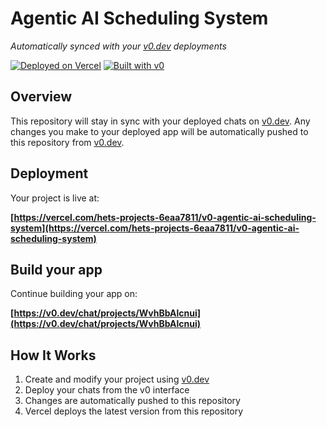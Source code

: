 # Agentic AI Scheduling System

*Automatically synced with your [v0.dev](https://v0.dev) deployments*

[![Deployed on Vercel](https://img.shields.io/badge/Deployed%20on-Vercel-black?style=for-the-badge&logo=vercel)](https://vercel.com/hets-projects-6eaa7811/v0-agentic-ai-scheduling-system)
[![Built with v0](https://img.shields.io/badge/Built%20with-v0.dev-black?style=for-the-badge)](https://v0.dev/chat/projects/WvhBbAlcnui)

## Overview

This repository will stay in sync with your deployed chats on [v0.dev](https://v0.dev).
Any changes you make to your deployed app will be automatically pushed to this repository from [v0.dev](https://v0.dev).

## Deployment

Your project is live at:

**[https://vercel.com/hets-projects-6eaa7811/v0-agentic-ai-scheduling-system](https://vercel.com/hets-projects-6eaa7811/v0-agentic-ai-scheduling-system)**

## Build your app

Continue building your app on:

**[https://v0.dev/chat/projects/WvhBbAlcnui](https://v0.dev/chat/projects/WvhBbAlcnui)**

## How It Works

1. Create and modify your project using [v0.dev](https://v0.dev)
2. Deploy your chats from the v0 interface
3. Changes are automatically pushed to this repository
4. Vercel deploys the latest version from this repository